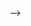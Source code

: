 

<!-- 
--  
-- <LineChart
--   data={orders_by_month}
--   y=sales
--   yFmt=usd0k
--   title = "Sales by Month, USD"
-- />

-- ## Write in Markdown

-- Evidence renders markdown files into web pages. This page is:
-- `[project]/pages/index.md`.

-- ## Run SQL using Code Fences

-- ```sql orders_by_month
-- select
--   date_trunc('month', order_datetime) as order_month,
--   count(*) as number_of_orders,
--   sum(sales) as sales,
--   sum(sales)/count(*) as average_order_value
-- from orders
-- where order_datetime >= '2020-01-01'
-- group by 1 order by 1 desc
-- ```

-- In your markdown file, you can include SQL queries in code fences. Evidence will run these queries through your database and return the results to the page.

-- <Alert status=info>  
-- To see the queries on a page, click the 3-dot menu at the top right of the page and Show Queries. You can see both the SQL and the query results by interacting with the query above.
-- </Alert>

-- ## Visualize Data with Components

-- ### Value in Text

-- Last month customers placed **<Value data={orders_by_month} column=number_of_orders/>** orders. The AOV was **<Value data={orders_by_month} column=average_order_value fmt=usd2/>**.

-- ### Big Value 
-- <BigValue data={orders_by_month} value=sales fmt=usd0/>
-- <BigValue data={orders_by_month} value=number_of_orders />


-- ### Bar Chart

-- <BarChart 
--   data={orders_by_month} 
--   x=order_month
--   y=number_of_orders 
--   fillColor="#488f96"
-- >
--   <ReferenceArea xMin="2020-03-15" xMax="2021-05-15" label="COVID Impacted" color=red/>
-- </BarChart>

-- > **Try:** Change the chart to a `<LineChart>`.

-- ### Data Table

-- <DataTable data={orders_by_month} rows=6/>

-- > **More:** See [all components](https://docs.evidence.dev/components/all-components)

-- ## Add Interactive Features

-- The latest version of Evidence includes features that allow you to easily create interactive data visualizations.

-- ### Chart with Filter 

-- ```sql categories
-- select
--     category
-- from orders
-- group by category
-- ```

-- <Dropdown data={categories} name=category value=category>
--     <DropdownOption value="%" valueLabel="All Categories"/>
-- </Dropdown>

-- <Dropdown name=year>
--     <DropdownOption value=% valueLabel="All Years"/>
--     <DropdownOption value=2019/>
--     <DropdownOption value=2020/>
--     <DropdownOption value=2021/>
-- </Dropdown>

-- ```sql orders_by_category
-- select 
--     date_trunc('month', order_datetime) as month,
--     sum(sales) as sales_usd,
--     category
-- from orders
-- where category like '${inputs.category}'
-- and date_part('year', order_datetime) like '${inputs.year}'
-- group by all
-- order by sales_usd desc
-- ```

-- <BarChart
--     data={orders_by_category}
--     title="Sales by Month, {inputs.category}"
--     x=month
--     y=sales_usd
--     series=category
-- />




-- # Share with Evidence Cloud

-- Evidence Cloud is the easiest way to securely share your project. 

-- - Get your project online
-- - Authenticate users
-- - Schedule data refreshes

-- <BigLink href='https://du3tapwtcbi.typeform.com/waitlist?utm_source=template&typeform-source=template'>Deploy to Evidence Cloud &rarr;</BigLink>

-- You can use Netlify, Vercel or another static hosting provider to [self-host Evidence](https://docs.evidence.dev/deployment/overview).

-- # Get Support

-- - Message us on [Slack](https://slack.evidence.dev/)
-- - Read the [Docs](https://docs.evidence.dev/)
-- - Open an issue on [Github](https://github.com/evidence-dev/evidence) --> -->